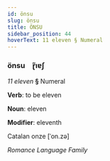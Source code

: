 ```yaml
---
id: önsu
slug: önsu
title: ÖNSU
sidebar_position: 44
hoverText: 11 eleven § Numeral
---
```


### önsu&emsp;<span kind="abugida">ɽ̃ıɐʃ</span>

*11 eleven* **§** Numeral

**Verb**: to be eleven

**Noun**: eleven

**Modifier**: eleventh

Catalan onze [ˈon.zə]

*Romance Language Family*